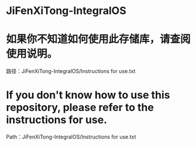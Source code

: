 # JiFenXiTong-IntegralOS
# 如果你不知道如何使用此存储库，请查阅使用说明。
  路径：JiFenXiTong-IntegralOS/Instructions for use.txt
# If you don't know how to use this repository, please refer to the instructions for use.
  Path：JiFenXiTong-IntegralOS/Instructions for use.txt
